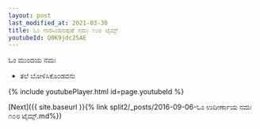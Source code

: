 ```yaml
---
layout: post
last_modified_at: 2021-03-30
title: ಓಂ ನಾರಸಿಂಹವಪುಷೆ ನಮಃ ೧೦೮ ಟೈಮ್ಸ್
youtubeId: Q0K9jdc2SAE
---
```

 
 
 ಓಂ ಮುಂದಯ ನಮಃ  
 
 -  ತಲೆ ಬೋಳಿಸಿಕೊಂಡವನು 
 
  
 
  
 
 
 
 
 
 


{% include youtubePlayer.html id=page.youtubeId %}
 
[Next]({{ site.baseurl }}{% link  split2/_posts/2016-09-06-ಓಂ ಉದೀರ್ಣಾಯ ನಮಃ ೧೦೮ ಟೈಮ್ಸ್.md%})
 
